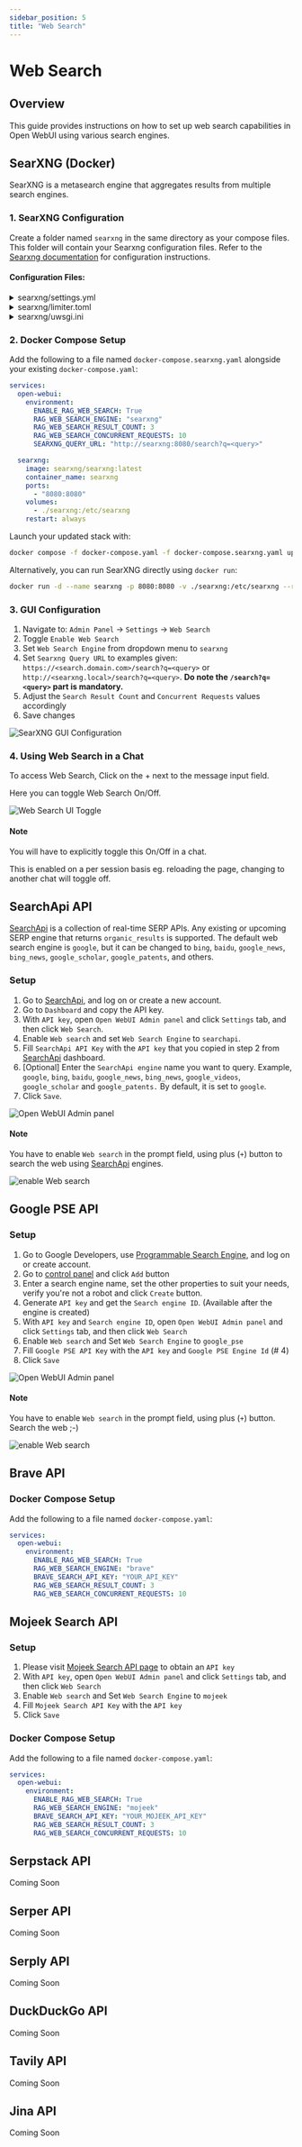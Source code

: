 ```yaml
---
sidebar_position: 5
title: "Web Search"
---
```


# Web Search

## Overview

This guide provides instructions on how to set up web search capabilities in Open WebUI using various search engines.

## SearXNG (Docker)

SearXNG is a metasearch engine that aggregates results from multiple search engines.

### 1. SearXNG Configuration

Create a folder named `searxng` in the same directory as your compose files. This folder will contain your Searxng configuration files. Refer to the [Searxng documentation](https://docs.searxng.org/) for configuration instructions.

#### Configuration Files:

<details>
<summary>searxng/settings.yml</summary>

```yaml
# see https://docs.searxng.org/admin/settings/settings.html#settings-use-default-settings
use_default_settings: true

server:
  secret_key: "f9e603d4191caab069b021fa0568391a33c8a837b470892c64461b5dd12464f4"
  limiter: false
  image_proxy: true
  port: 8080
  bind_address: "0.0.0.0"

ui:
  static_use_hash: true

search:
  safe_search: 0
  autocomplete: ""
  default_lang: ""
  formats:
    - html
    - json
```

</details>

<details>
<summary>searxng/limiter.toml</summary>

```toml
[botdetection.ip_limit]
# activate link_token method in the ip_limit method
link_token = true
```

</details>

<details>
<summary>searxng/uwsgi.ini</summary>

```ini
[uwsgi]
# Who will run the code
uid = searxng
gid = searxng

# Number of workers (usually CPU count)
# default value: %k (= number of CPU core, see Dockerfile)
workers = %k

# Number of threads per worker
# default value: 4 (see Dockerfile)
threads = 4

# The right granted on the created socket
chmod-socket = 666

# Plugin to use and interpreter config
single-interpreter = true
master = true
plugin = python3
lazy-apps = true
enable-threads = 4

# Module to import
module = searx.webapp

# Virtualenv and python path
pythonpath = /usr/local/searxng/
chdir = /usr/local/searxng/searx/

# automatically set processes name to something meaningful
auto-procname = true

# Disable request logging for privacy
disable-logging = true
log-5xx = true

# Set the max size of a request (request-body excluded)
buffer-size = 8192

# No keep alive
# See https://github.com/searx/searx-docker/issues/24
add-header = Connection: close

# uwsgi serves the static files
static-map = /static=/usr/local/searxng/searx/static
# expires set to one day
static-expires = /* 86400
static-gzip-all = True
offload-threads = 4
```

</details>

### 2. Docker Compose Setup

Add the following to a file named `docker-compose.searxng.yaml` alongside your existing `docker-compose.yaml`:

```yaml
services:
  open-webui:
    environment:
      ENABLE_RAG_WEB_SEARCH: True
      RAG_WEB_SEARCH_ENGINE: "searxng"
      RAG_WEB_SEARCH_RESULT_COUNT: 3
      RAG_WEB_SEARCH_CONCURRENT_REQUESTS: 10
      SEARXNG_QUERY_URL: "http://searxng:8080/search?q=<query>"

  searxng:
    image: searxng/searxng:latest
    container_name: searxng
    ports:
      - "8080:8080"
    volumes:
      - ./searxng:/etc/searxng
    restart: always
```

Launch your updated stack with:

```bash
docker compose -f docker-compose.yaml -f docker-compose.searxng.yaml up -d
```

Alternatively, you can run SearXNG directly using `docker run`:

```bash
docker run -d --name searxng -p 8080:8080 -v ./searxng:/etc/searxng --restart always searxng/searxng:latest
```

### 3. GUI Configuration

1. Navigate to: `Admin Panel` -> `Settings` -> `Web Search`
2. Toggle `Enable Web Search`
3. Set `Web Search Engine` from dropdown menu to `searxng`
4. Set `Searxng Query URL` to examples given: `https://<search.domain.com>/search?q=<query>` or `http://<searxng.local>/search?q=<query>`. **Do note the `/search?q=<query>` part is mandatory.**
5. Adjust the `Search Result Count` and `Concurrent Requests` values accordingly
6. Save changes

![SearXNG GUI Configuration](/img/tutorial_searxng_config.png)

### 4. Using Web Search in a Chat

To access Web Search, Click on the + next to the message input field.

Here you can toggle Web Search On/Off.

![Web Search UI Toggle](/img/web_search_toggle.png)

#### Note

You will have to explicitly toggle this On/Off in a chat.

This is enabled on a per session basis eg. reloading the page, changing to another chat will toggle off.

## SearchApi API

[SearchApi](https://searchapi.io) is a collection of real-time SERP APIs. Any existing or upcoming SERP engine that returns `organic_results` is supported. The default web search engine is `google`, but it can be changed to `bing`, `baidu`, `google_news`, `bing_news`, `google_scholar`, `google_patents`, and others.

### Setup

1. Go to [SearchApi](https://searchapi.io), and log on or create a new account.
2. Go to `Dashboard` and copy the API key.
3. With `API key`, open `Open WebUI Admin panel` and click `Settings` tab, and then click `Web Search`.
4. Enable `Web search` and set `Web Search Engine` to `searchapi`.
5. Fill `SearchApi API Key` with the `API key` that you copied in step 2 from [SearchApi](https://www.searchapi.io/) dashboard.
6. [Optional] Enter the `SearchApi engine` name you want to query. Example, `google`, `bing`, `baidu`, `google_news`, `bing_news`, `google_videos`, `google_scholar` and `google_patents.` By default, it is set to `google`.
7. Click `Save`.

![Open WebUI Admin panel](/img/tutorial_searchapi_search.png)

#### Note
You have to enable `Web search` in the prompt field, using plus (`+`) button to search the web using [SearchApi](https://www.searchapi.io/) engines.

![enable Web search](/img/enable_web_search.png)

## Google PSE API

### Setup

1. Go to Google Developers, use [Programmable Search Engine](https://developers.google.com/custom-search), and log on or create account.
2. Go to [control panel](https://programmablesearchengine.google.com/controlpanel/all) and click `Add` button
3. Enter a search engine name, set the other properties to suit your needs, verify you're not a robot and click `Create` button.
4. Generate `API key` and get the `Search engine ID`. (Available after the engine is created)
5. With `API key` and `Search engine ID`, open `Open WebUI Admin panel` and click `Settings` tab, and then click `Web Search`
6. Enable `Web search` and Set `Web Search Engine` to `google_pse`
7. Fill `Google PSE API Key` with the `API key` and `Google PSE Engine Id` (# 4)
8. Click `Save`

![Open WebUI Admin panel](/img/tutorial_google_pse1.png)


#### Note
You have to enable `Web search` in the prompt field, using plus (`+`) button.
Search the web ;-)

![enable Web search](/img/tutorial_google_pse2.png)

## Brave API

### Docker Compose Setup

Add the following to a file named `docker-compose.yaml`:

```yaml
services:
  open-webui:
    environment:
      ENABLE_RAG_WEB_SEARCH: True
      RAG_WEB_SEARCH_ENGINE: "brave"
      BRAVE_SEARCH_API_KEY: "YOUR_API_KEY"
      RAG_WEB_SEARCH_RESULT_COUNT: 3
      RAG_WEB_SEARCH_CONCURRENT_REQUESTS: 10
```

## Mojeek Search API 

### Setup

1. Please visit [Mojeek Search API page](https://www.mojeek.com/services/search/web-search-api/) to obtain an `API key`
2. With `API key`, open `Open WebUI Admin panel` and click `Settings` tab, and then click `Web Search`
3. Enable `Web search` and Set `Web Search Engine` to `mojeek`
4. Fill `Mojeek Search API Key` with the `API key`
5. Click `Save`

### Docker Compose Setup

Add the following to a file named `docker-compose.yaml`:
```yaml
services:
  open-webui:
    environment:
      ENABLE_RAG_WEB_SEARCH: True
      RAG_WEB_SEARCH_ENGINE: "mojeek"
      BRAVE_SEARCH_API_KEY: "YOUR_MOJEEK_API_KEY"
      RAG_WEB_SEARCH_RESULT_COUNT: 3
      RAG_WEB_SEARCH_CONCURRENT_REQUESTS: 10
```

## Serpstack API
Coming Soon

## Serper API
Coming Soon

## Serply API
Coming Soon

## DuckDuckGo API
Coming Soon

## Tavily API
Coming Soon

## Jina API
Coming Soon
